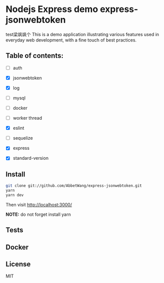 # Nodejs Express demo express-jsonwebtoken
test梁飒飒个
This is a demo application illustrating various features used in everyday web development, with a fine touch of best practices. 

## Table of contents:

- [ ] auth
- [x] jsonwebtoken
- [x] log
- [ ] mysql
- [ ] docker
- [ ] worker thread
- [x] eslint
- [ ] sequelize
- [x] express
- [x] standard-version



## Install

```sh
git clone git://github.com/AbbetWang/express-jsonwebtoken.git
yarn 
yarn dev
```

Then visit [http://localhost:3000/](http://localhost:3000/api/users)

**NOTE:**  do not forget install yarn

## Tests



## Docker



## License

MIT

